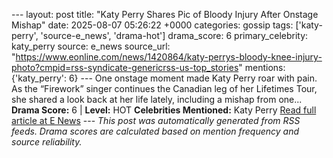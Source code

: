 --- layout: post title: "Katy Perry Shares Pic of Bloody Injury After Onstage Mishap" date: 2025-08-07 05:26:22 +0000 categories: gossip tags: ['katy-perry', 'source-e_news', 'drama-hot'] drama_score: 6 primary_celebrity: katy_perry source: e_news source_url: "https://www.eonline.com/news/1420864/katy-perrys-bloody-knee-injury-photo?cmpid=rss-syndicate-genericrss-us-top_stories" mentions: {'katy_perry': 6} --- One onstage moment made Katy Perry roar with pain. As the “Firework” singer continues the Canadian leg of her Lifetimes Tour, she shared a look back at her life lately, including a mishap from one... **Drama Score:** 6 | **Level:** HOT **Celebrities Mentioned:** Katy Perry [Read full article at E News](https://www.eonline.com/news/1420864/katy-perrys-bloody-knee-injury-photo?cmpid=rss-syndicate-genericrss-us-top_stories) --- *This post was automatically generated from RSS feeds. Drama scores are calculated based on mention frequency and source reliability.*